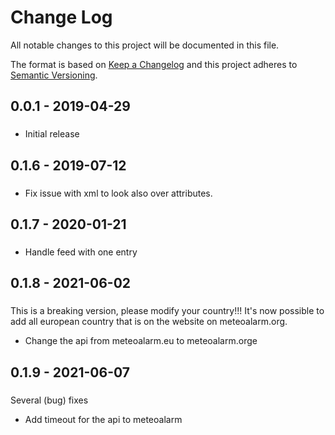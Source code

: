 # Change Log
All notable changes to this project will be documented in this file.

The format is based on [Keep a Changelog](http://keepachangelog.com/)
and this project adheres to [Semantic Versioning](http://semver.org/).

## 0.0.1 - 2019-04-29
###
- Initial release

## 0.1.6 - 2019-07-12
###
- Fix issue with xml to look also over attributes.

## 0.1.7 - 2020-01-21
###
- Handle feed with one entry

## 0.1.8 - 2021-06-02
###
This is a breaking version, please modify your country!!!
It's now possible to add all european country that is on the website on
meteoalarm.org.

- Change the api from meteoalarm.eu to meteoalarm.orge

## 0.1.9 - 2021-06-07
###
Several (bug) fixes

- Add timeout for the api to meteoalarm

